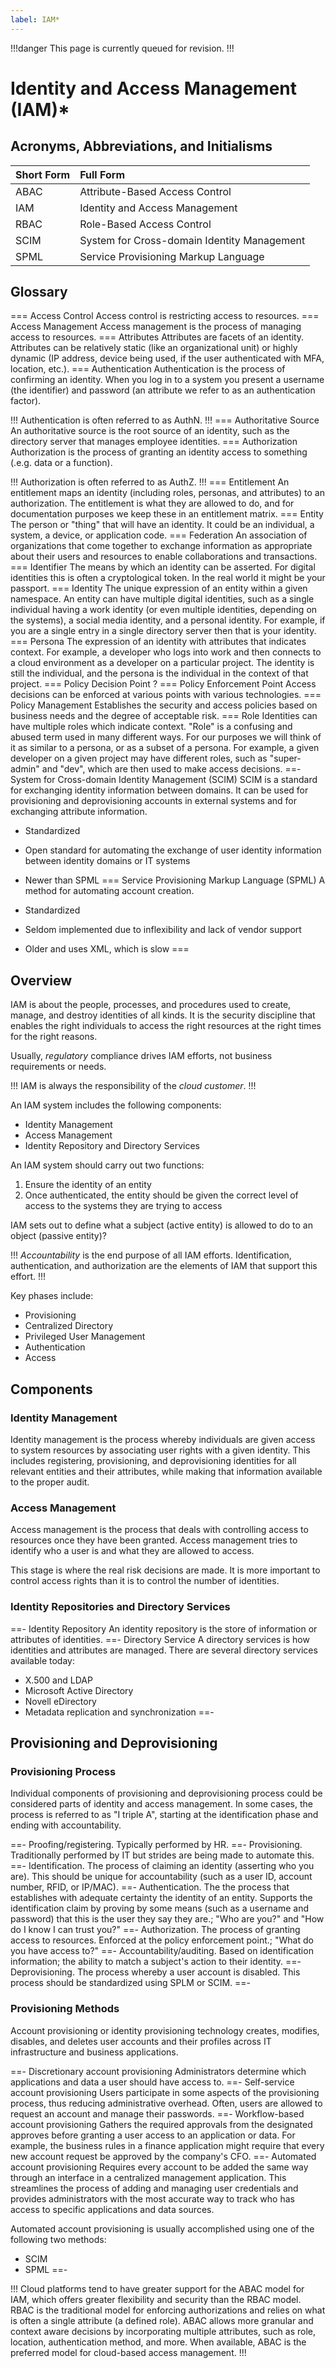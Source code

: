 ```yaml
---
label: IAM*
---
```


!!!danger
This page is currently queued for revision.
!!!

# Identity and Access Management (IAM)*

## Acronyms, Abbreviations, and Initialisms

Short Form | Full Form
:--- | :---
ABAC | Attribute-Based Access Control
IAM | Identity and Access Management
RBAC | Role-Based Access Control
SCIM | System for Cross-domain Identity Management
SPML | Service Provisioning Markup Language

## Glossary

=== Access Control
Access control is restricting access to resources.
=== Access Management
Access management is the process of managing access to resources.
=== Attributes
Attributes are facets of an identity. Attributes can be relatively static (like an organizational unit) or highly dynamic (IP address, device being used, if the user authenticated with MFA, location, etc.).
=== Authentication
Authentication is the process of confirming an identity. When you log in to a system you present a username (the identifier) and password (an attribute we refer to as an authentication factor).

!!!
Authentication is often referred to as AuthN.
!!!
=== Authoritative Source
An authoritative source is the root source of an identity, such as the directory server that manages employee identities.
=== Authorization
Authorization is the process of granting an identity access to something (.e.g. data or a function).

!!!
Authorization is often referred to as AuthZ.
!!!
=== Entitlement
An entitlement maps an identity (including roles, personas, and attributes) to an authorization. The entitlement is what they are allowed to do, and for documentation purposes we keep these in an entitlement matrix.
=== Entity
The person or "thing" that will have an identity. It could be an individual, a system, a device, or application code.
=== Federation
An association of organizations that come together to exchange information as appropriate about their users and resources to enable collaborations and transactions.
=== Identifier
The means by which an identity can be asserted. For digital identities this is often a cryptological token. In the real world it might be your passport.
=== Identity
The unique expression of an entity within a given namespace. An entity can have multiple digital identities, such as a single individual having a work identity (or even multiple identities, depending on the systems), a social media identity, and a personal identity. For example, if you are a single entry in a single directory server then that is your identity.
=== Persona
The expression of an identity with attributes that indicates context. For example, a developer who logs into work and then connects to a cloud environment as a developer on a particular project. The identity is still the individual, and the persona is the individual in the context of that project.
=== Policy Decision Point
?
=== Policy Enforcement Point
Access decisions can be enforced at various points with various technologies.
=== Policy Management
Establishes the security and access policies based on business needs and the degree of acceptable risk.
=== Role
Identities can have multiple roles which indicate context. "Role" is a confusing and abused term used in many different ways. For our purposes we will think of it as similar to a persona, or as a subset of a persona. For example, a given developer on a given project may have different roles, such as "super-admin" and "dev", which are then used to make access decisions.
==- System for Cross-domain Identity Management (SCIM)
SCIM is a standard for exchanging identity information between domains. It can be used for provisioning and deprovisioning accounts in external systems and for exchanging attribute information.

- Standardized
- Open standard for automating the exchange of user identity information between identity domains or IT systems
- Newer than SPML
=== Service Provisioning Markup Language (SPML)
A method for automating account creation.

- Standardized
- Seldom implemented due to inflexibility and lack of vendor support
- Older and uses XML, which is slow
===

## Overview

IAM is about the people, processes, and procedures used to create, manage, and destroy identities of all kinds. It is the security discipline that enables the right individuals to access the right resources at the right times for the right reasons.

Usually, *regulatory* compliance drives IAM efforts, not business requirements or needs.

!!!
IAM is always the responsibility of the *cloud customer*.
!!!

An IAM system includes the following components:

- Identity Management
- Access Management
- Identity Repository and Directory Services

An IAM system should carry out two functions:

1. Ensure the identity of an entity
2. Once authenticated, the entity should be given the correct level of access to the systems they are trying to access

IAM sets out to define what a subject (active entity) is allowed to do to an object (passive entity)?

!!!
*Accountability* is the end purpose of all IAM efforts. Identification, authentication, and authorization are the elements of IAM that support this effort.
!!!

Key phases include:

- Provisioning
- Centralized Directory
- Privileged User Management
- Authentication
- Access

## Components

### Identity Management

Identity management is the process whereby individuals are given access to system resources by associating user rights with a given identity. This includes registering, provisioning, and deprovisioning identities for all relevant entities and their attributes, while making that information available to the proper audit.

### Access Management

Access management is the process that deals with controlling access to resources once they have been granted. Access management tries to identify who a user is and what they are allowed to access.

This stage is where the real risk decisions are made. It is more important to control access rights than it is to control the number of identities.

### Identity Repositories and Directory Services

==- Identity Repository
An identity repository is the store of information or attributes of identities.
==- Directory Service
A directory services is how identities and attributes are managed. There are several directory services available today:

- X.500 and LDAP
- Microsoft Active Directory
- Novell eDirectory
- Metadata replication and synchronization
==-

## Provisioning and Deprovisioning

### Provisioning Process

Individual components of provisioning and deprovisioning process could be considered parts of identity and access management. In some cases, the process is referred to as "I triple A", starting at the identification phase and ending with accountability.

==- Proofing/registering.
Typically performed by HR.
==- Provisioning.
Traditionally performed by IT but strides are being made to automate this.
==- Identification.
The process of claiming an identity (asserting who you are). This should be unique for accountability (such as a user ID, account number, RFID, or IP/MAC).
==- Authentication.
The the process that establishes with adequate certainty the identity of an entity. Supports the identification claim by proving by some means (such as a username and password) that this is the user they say they are.; "Who are you?" and "How do I know I can trust you?"
==- Authorization.
The process of granting access to resources. Enforced at the policy enforcement point.; "What do you have access to?"
==- Accountability/auditing.
Based on identification information; the ability to match a subject's action to their identity.
==- Deprovisioning.
The process whereby a user account is disabled. This process should be standardized using SPLM or SCIM.
==-

### Provisioning Methods

Account provisioning or identity provisioning technology creates, modifies, disables, and deletes user accounts and their profiles across IT infrastructure and business applications.

==- Discretionary account provisioning
Administrators determine which applications and data a user should have access to.
==- Self-service account provisioning
Users participate in some aspects of the provisioning process, thus reducing administrative overhead. Often, users are allowed to request an account and manage their passwords.
==- Workflow-based account provisioning
Gathers the required approvals from the designated approves before granting a user access to an application or data. For example, the business rules in a finance application might require that every new account request be approved by the company's CFO.
==- Automated account provisioning
Requires every account to be added the same way through an interface in a centralized management application. This streamlines the process of adding and managing user credentials and provides administrators with the most accurate way to track who has access to specific applications and data sources.

Automated account provisioning is usually accomplished using one of the following two methods:

- SCIM
- SPML
==-

!!!
Cloud platforms tend to have greater support for the ABAC model for IAM, which offers greater flexibility and security than the RBAC model. RBAC is the traditional model for enforcing authorizations and relies on what is often a single attribute (a defined role). ABAC allows more granular and context aware decisions by incorporating multiple attributes, such as role, location, authentication method, and more. When available, ABAC is the preferred model for cloud-based access management.
!!!

